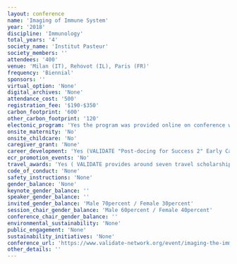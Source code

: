 ```yaml
---
layout: conference 
name: 'Imaging of Immune System'
year: '2018'
discipline: 'Immunology'
total_years: '4'
society_name: 'Institut Pasteur'
society_members: ''
attendees: '400'
venue: 'Milan (IT), Rehovot (IL), Paris (FR)'
frequency: 'Biennial'
sponsors: ''
virtual_option: 'None'
digital_archives: 'None'
attendance_cost: '500'
registration_fee: '$190-$350'
carbon_footprint: '600'
other_carbon_footprint: '120'
electonic_program: 'Yes the program was provided online on conference website.'
onsite_maternity: 'No'
onsite_childcare: 'No'
caregiver_grant: 'None'
career_development: 'Yes (VALIDATE "Post-docing for Success 2" Early Career Researchers Workshop:This workshop aims to help VALIDATE Early Career Researchers (Associate and post-graduate student Affiliate members) widen and improve non-technical skills necessary to progress their careers. This is a small, informal workshop, which will provide lots of opportunity to get to know fellow VALIDATE post-docs/post-grads from around the world. The workshop will be run as part of the VALIDATE Network 2019 Annual Meeting and is a follow-on workshop to our 2018 ECR workshop, and so will contain different information to 2018. Agenda This one day workshop will include sessions about career planning for success, how to communicate your research effectively, grant writing, and leadership, as well as our highly successful career panel Q&A of senior members of VALIDAT. This session will discuss how to plan effectively for career success, and guide you through some exercises and questions to get you thinking and planning your next career steps. Managing yourself: great leadership  As you step up in your career into roles requiring management, particularly as a Group Leader, how can you be a Leader who inspires, motivates and supports your team to success? How to communicate well around vaccine research  With extensive experience in communications around vaccines, particularly the Ebola vaccine trials in Africa, we will discuss best practice in communicating your research, the risks and pitfalls that can occur with vaccines, and how to deal well with these. Career planning for success  Senior members of VALIDATE from different walks of the post post-doc career trajectory will give short talks about their careers, tips and advice for our ECRs, and then answer questions from our audience about having a successful career in science Planning and writing a great grant application  As a senior and successful academic researcher, will talk us through how to plan and write a great grant application – from finding your initial scientific idea and finding collaborators, through to what funders are looking for, how to write well, tips for success, and insights from the various review panels she’s sat on.)'
ecr_promotion_events: 'No'
travel_awards: 'Yes ( VALIDATE provides around seven travel scholarships each year to enable LMIC Investigator and Associate Network members to attend the Annual Meeting (including the ECR workshop and VALIDATE-BSI Conference in 2019,Up to £3000 per person is available via competitive application to the Network Management Board (NMB). We particularly welcome applications from Early Career Researcher Associate VALIDATE members who do not have their own funding available. If you have received a VALIDATE travel scholarship previously, you are still eligible to apply in 2019.)'
code_of_conduct: 'None'
safety_instructions: 'None'
gender_balance: 'None'
keynote_gender_balance: ''
speaker_gender_balance: ''
invited_gender_balance: 'Male 70percent / Female 30percent'
session_chair_gender_balance: 'Male 60percent / Female 40percent'
conference_chair_gender_balance: ''
environmental_sustainability: 'None'
public_engagement: 'None'
sustainability_initiatives: 'None'
conference_url: 'https://www.validate-network.org/event/imaging-the-immune-system-2018'
other_details: ''
---
```

